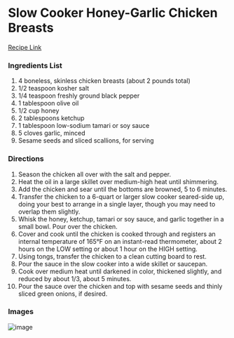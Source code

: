 # Slow Cooker Honey-Garlic Chicken Breasts

[Recipe Link](https://www.thekitchn.com/slow-cooker-chicken-breast-266864)

### Ingredients List

1. 4 boneless, skinless chicken breasts (about 2 pounds total)
1. 1/2 teaspoon kosher salt
1. 1/4 teaspoon freshly ground black pepper
1. 1 tablespoon olive oil
1. 1/2 cup honey
1. 2 tablespoons ketchup
1. 1 tablespoon low-sodium tamari or soy sauce
1. 5 cloves garlic, minced
1. Sesame seeds and sliced scallions, for serving

### Directions

1. Season the chicken all over with the salt and pepper. 
1. Heat the oil in a large skillet over medium-high heat until shimmering. 
1. Add the chicken and sear until the bottoms are browned, 5 to 6 minutes. 
1. Transfer the chicken to a 6-quart or larger slow cooker seared-side up, doing your best to arrange in a single layer, though you may need to overlap them slightly.
1. Whisk the honey, ketchup, tamari or soy sauce, and garlic together in a small bowl. Pour over the chicken.
1. Cover and cook until the chicken is cooked through and registers an internal temperature of 165°F on an instant-read thermometer, about 2 hours on the LOW setting or about 1 hour on the HIGH setting.
1. Using tongs, transfer the chicken to a clean cutting board to rest.
1. Pour the sauce in the slow cooker into a wide skillet or saucepan. 
1. Cook over medium heat until darkened in color, thickened slightly, and reduced by about 1/3, about 5 minutes.
1. Pour the sauce over the chicken and top with sesame seeds and thinly sliced green onions, if desired.


### Images

![image](https://cdn.apartmenttherapy.info/image/fetch/f_auto,q_auto:eco,c_fill,g_auto,w_660/https://storage.googleapis.com/gen-atmedia/3/2019/03/d386fc42edfcb8656332346fc11fab8941b92f14.jpeg)

